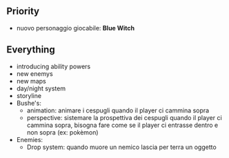 ## Priority
- nuovo personaggio giocabile: **Blue Witch**


## Everything
- introducing ability powers
- new enemys
- new maps
- day/night system
- storyline
- Bushe's:
  - animation: animare i cespugli quando il player ci cammina sopra
  - perspective: sistemare la prospettiva dei cespugli quando il player ci cammina sopra, bisogna fare come se il player ci entrasse dentro e non sopra (ex: pokèmon)
- Enemies:
  - Drop system: quando muore un nemico lascia per terra un oggetto
